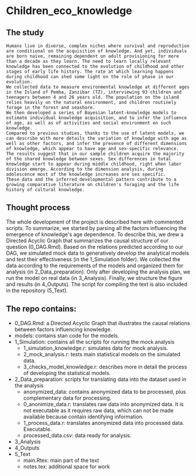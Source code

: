 # Children_eco_knowledge

## The study

    Humans live in diverse, complex niches where survival and reproduction are conditional on the acquisition of knowledge. And yet, individuals are born naive, remaining dependent on adult provisioning for more than a decade as they learn. The need to learn locally relevant knowledge has been connected to the evolution of childhood and other stages of early life history. The rate at which learning happens during childhood can shed some light on the role of phase in our evolution. 
    We collected data to measure environmental knowledge at different ages in the Island of Pemba, Zanzibar (TZ), interviewing 93 children and teenagers between 4 and 26 years old. The population on the island relies heavily on the natural environment, and children routinely forage in the forest and seashore.
    We then developed a series of Bayesian latent-knowledge models to estimate individual knowledge acquisition, and to infer the influence of age, as well as of activities and social environment on such knowledge.
    Compared to previous studies, thanks to the use of latent models, we can describe with more details the variation of knowledge with age as well as other factors, and infer the presence of different dimensions of knowledge, which appear to have age and sex-specific relevance. 
    The results suggest that in our sample children acquire the majority of the shared knowledge between sexes. Sex differences in total knowledge start to appear during middle childhood, right when labor division emerge. According to the dimension analysis, during adolescence most of the knowledge increases are sex specific. 
    These data and the inferred developmental pattern contribute to a growing comparative literature on children's foraging and the life history of cultural knowledge.

## Thought process
The whole development of the project is described here with commented scripts. To summarize, we started by parsing all the factors influencing the emergence of knowledge's age dependence. To describe this, we drew a Directed Acyclic Graph that summarizes the causal structure of our question (0\_DAG.Rmd). Based on the relations predicted according to our DAG, we simulated mock data to generatively develop the analytical models and test their effectiveness (in the 1\_Simulation folder). We collected the data according to the requirements of the models and organized them for analysis (in 2\_Data\_preparation). Only after developing the analysis plan, we run the model on real data (in 3\_Analysis). Finally, we structure the figure and results (in 4\_Outputs). The script for compiling the text is also included in the repository (5\_Text).


## The repo contains:
- 0_DAG.Rmd: a Directed Acyclic Graph that illustrates the causal relations between factors influencing knowledge. 
- models: contains stan code for the models.
- 1\_Simulation: contains all the scripts for running the mock analysis  
	- 1\_simulation\_knowledge.r: simulates data for mock analysis.
	- 2\_mock\_analysis.r: tests main statistical models on the simulated data.
	- 3\_checks\_model\_knowledge.r: describes more in detail the process of developing the statistical models.
- 2\_Data\_preparation: scripts for translating data into the dataset used in the analysis
	- anonymized_data: contains anonymized data to be processed, plus complementary data for processing.
	- 0\_anonimize\_data.r: translates raw data into anonymized data. It is not executable as it requires raw data, which can not be made available because contain identifying information.
	- 1\_process\_data.r: translates anonymized data into processed data. Executable.
	- processed_data.csv: data ready for analysis.
- 3\_Analysis
- 4\_Outputs
- 5\_Text
	- main.Rtex: main part of the text
	- notes.tex: additional space for work

